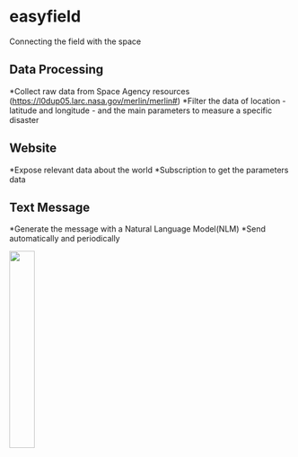 # easyfield 
Connecting the field with the space
## Data Processing
*Collect raw data from Space Agency resources (https://l0dup05.larc.nasa.gov/merlin/merlin#)
*Filter the data of location - latitude and longitude - and the main parameters to measure a specific disaster
## Website
*Expose relevant data about the world
*Subscription to get the parameters data
## Text Message
*Generate the message with a Natural Language Model(NLM) 
*Send automatically and periodically 

<img src="[https://static.wikia.nocookie.net/fa81090d-4767-417d-a703-293ec93a8c5e/scale-to-width/370](https://github.com/anacsalves/easyfield/blob/main/img/easyfieldLogo.png)https://github.com/anacsalves/easyfield/blob/main/img/easyfieldLogo.png" width="30%" />
